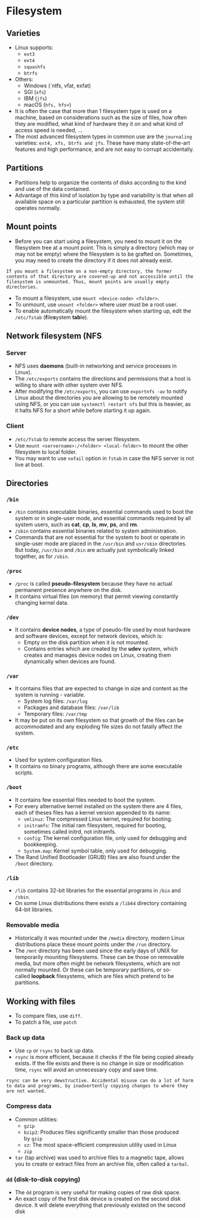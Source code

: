 # Filesystem
## Varieties
- Linux supports:
	- `ext3`
	- `ext4`
	- `squashfs`
	- `btrfs`
- Others:
	- Windows (`ntfs, vfat, exfat)
	- SGI (`xfs`)
	- IBM (`jfs`)
	- macOS (`hfs, hfs+`)
- It is often the case that more than 1 filesystem type is used on a machine, based on considerations such as the size of files, how often they are modified, what kind of hardware they it on and what kind of access speed is needed, ...
- The most advanced filesystem types in common use are the `journaling` varieties: `ext4, xfs, btrfs and jfs`. These have many state-of-the-art features and high performance, and are not easy to corrupt accidentally.
## Partitions
- Partitions help to organize the contents of disks according to the kind and use of the data contained.
- Advantage of this kind of isolation by type and variability is that when all available space on a particular partition is exhausted, the system still operates normally.
## Mount points
- Before you can start using a filesystem, you need to mount it on the filesystem tree at a mount point. This is simply a directory (which may or may not be empty) where the filesystem is to be grafted on. Sometimes, you may need to create the directory if it does not already exist.
```ad-warning
If you mount a filesystem on a non-empty directory, the former contents of that directory are covered-up and not accessible until the filesystem is unmounted. Thus, mount points are usually empty directories.
```
- To mount a filesystem, use `mount <device-node> <folder>`.
- To unmount, use `unount <folder>` where user must be a root user.
- To enable automatically mount the filesystem when starting up, edit the `/etc/fstab` (**f**ile**s**ystem **tab**le).
## Network filesystem (NFS
### Server
- NFS uses **daemons** (built-in networking and service processes in Linux).
- The `/etc/exports` contains the directions and permissions that a host is willing to share with other system over NFS.
- After modifying the `/etc/exports`, you can use `exportnfs -av` to notify Linux about the directories you are allowing to be remotely mounted using NFS, or you can use `systemctl restart nfs` but this is heavier, as it halts NFS for a short while before starting it up again.
### Client
- `/etc/fstab` to remote access the server filesystem.
- Use `mount <servername>:/<folder> <local-folder>` to mount the other filesystem to local folder.
- You may want to use `nofail` option in `fstab` in case the NFS server is not live at boot.
## Directories
### `/bin`
- `/bin` contains executable binaries, essential commands used to boot the system or in single-user mode, and essential commands required by all system users, such as **cat**, **cp**, **ls**, **mv**, **ps**, and **rm**.
- `/sbin` contains essential binaries related to system administration.
- Commands that are not essential for the system to boot or operate in single-user mode are placed in the `/usr/bin` and `usr/sbin` directories. But today, `/usr/bin` and `/bin` are actually just symbolically linked together, as for `/sbin`.
### `/proc`
- `/proc` is called **pseudo-filesystem** because they have no actual permanent presence anywhere on the disk.
- It contains virtual files (on memory) that permit viewing constantly changing kernel data.
### `/dev`
- It contains **device nodes**, a type of pseudo-file used by most hardware and software devices, except for network devices, which is:
	- Empty on the disk partition when it is not mounted.
	- Contains entries which are created by the **udev** system, which creates and manages device nodes on Linux, creating them dynamically when devices are found.
### `/var`
- It contains files that are expected to change in size and content as the system is running - variable.
	- System log files: `/var/log`
	- Packages and database files: `/var/lib`
	- Temporary files: `/var/tmp`
- It may be put on its own filesystem so that growth of the files can be accommodated and any exploding file sizes do not fatally affect the system.
### `/etc`
- Used for system configuration files.
- It contains no binary programs, although there are some executable scripts.
### `/boot`
- It contains few essential files needed to boot the system.
- For every alternative kernel installed on the system there are 4 files, each of theses files has a kernel version appended to its name:
	- `vmlinuz`: The compressed Linux kernel, required for booting.
	- `initramfs`: The initial ram filesystem, required for booting, sometimes called initrd, not initramfs.
	- `config`: The kernel configuration file, only used for debugging and bookkeeping.
	- `System.map`: Kernel symbol table, only used for debugging.
- The Rand Unified Bootloader (GRUB) files are also found under the `/boot` directory.
### `/lib`
- `/lib` contains 32-bit libraries for the essential programs in `/bin` and `/sbin`.
- On some Linux distributions there exists a `/lib64` directory containing 64-bit libraries.
### Removable media
- Historically it was mounted under the `/media` directory, modern Linux distributions place these mount points under the `/run` directory.
- The `/mnt` directory has been used since the early days of UNIX for temporarily mounting filesystems. These can be those on removable media, but more often might be network filesystems, which are not normally mounted. Or these can be temporary partitions, or so-called **loopback** filesystems, which are files which pretend to be partitions.
## Working with files
- To compare files, use `diff`.
- To patch a file, use `patch`
### Back up data
- Use `cp` or `rsync` to back up data.
- `rsync` is more efficient, because it checks if the file being copied already exists. If the file exists and there is no change in size or modification time, `rsync` will avoid an unnecessary copy and save time.
```ad-note
rsync can be very dewstructive. Accidental misuse can do a lot of harm to data and programs, by inadvertently copying changes to where they are not wanted.
```
### Compress data
- Common utilities:
	- `gzip`
	- `bzip2`: Produces files significantly smaller than those produced by `gzip`
	- `xz`: The most space-efficient compression utility used in Linux
	- `zip`
- `tar` (tap archive) was used to archive files to a magnetic tape, allows you to create or extract files from an archive file, often called a `tarbal`.
### `dd` (disk-to-disk copying)
- The `dd` program is very useful for making copies of raw disk space.
- An exact copy of the first disk device is created on the second disk device. It will delete everything that previously existed on the second disk
